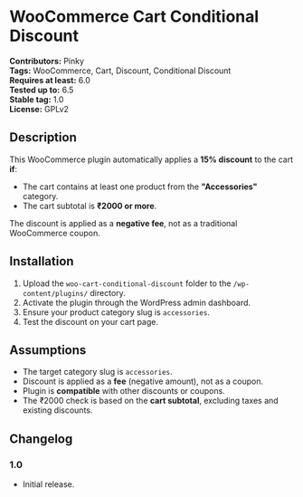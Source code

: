 # WooCommerce Cart Conditional Discount

**Contributors:** Pinky  
**Tags:** WooCommerce, Cart, Discount, Conditional Discount  
**Requires at least:** 6.0  
**Tested up to:** 6.5  
**Stable tag:** 1.0  
**License:** GPLv2 

## Description

This WooCommerce plugin automatically applies a **15% discount** to the cart **if**:
- The cart contains at least one product from the **"Accessories"** category.
- The cart subtotal is **₹2000 or more**.

The discount is applied as a **negative fee**, not as a traditional WooCommerce coupon.

## Installation

1. Upload the `woo-cart-conditional-discount` folder to the `/wp-content/plugins/` directory.
2. Activate the plugin through the WordPress admin dashboard.
3. Ensure your product category slug is `accessories`. 
4. Test the discount on your cart page.

## Assumptions

- The target category slug is `accessories`.
- Discount is applied as a **fee** (negative amount), not as a coupon.
- Plugin is **compatible** with other discounts or coupons.
- The ₹2000 check is based on the **cart subtotal**, excluding taxes and existing discounts.

## Changelog

### 1.0
- Initial release.

